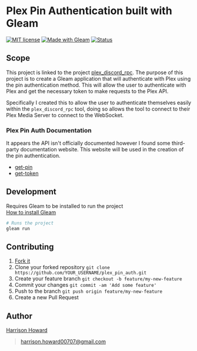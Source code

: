 # Plex Pin Authentication built with Gleam

[![MIT license](https://img.shields.io/badge/License-MIT-blue.svg)](https://lbesson.mit-license.org/)
[![Made with Gleam](https://img.shields.io/badge/Made%20with-Gleam-ffaff3.svg)](https://shields.io/)
[![Status](https://img.shields.io/badge/Status-Work%20in%20progress-yellow.svg)](https://shields.io/)

## Scope

This project is linked to the project [plex_discord_rpc](https://github.com/harrisonhoward/plex_discord_rpc). The purpose of this project is to create a Gleam application that will authenticate with Plex using the pin authentication method. This will allow the user to authenticate with Plex and get the necessary token to make requests to the Plex API.

Specifically I created this to allow the user to authenticate themselves easily within the `plex_discord_rpc` tool, doing so allows the tool to connect to their Plex Media Server to connect to the WebSocket.

### Plex Pin Auth Documentation

It appears the API isn't officially documented however I found some third-party documentation website. This website will be used in the creation of the pin authentication.

-   [get-pin](https://plexapi.dev/docs/plex/get-pin)
-   [get-token](https://plexapi.dev/docs/plex/get-token)

## Development

Requires Gleam to be installed to run the project\
[How to install Gleam](https://gleam.run/getting-started/installing/)

```sh
# Runs the project
gleam run
```

## Contributing

1. [Fork it](https://github.com/harrisonhoward/plex_pin_auth/fork)
2. Clone your forked repository `git clone https://github.com/YOUR_USERNAME/plex_pin_auth.git`
3. Create your feature branch `git checkout -b feature/my-new-feature`
4. Commit your changes `git commit -am 'Add some feature'`
5. Push to the branch `git push origin feature/my-new-feature`
6. Create a new Pull Request

## Author

[Harrison Howard](https://github.com/harrisonhoward)

> harrison.howard00707@gmail.com
